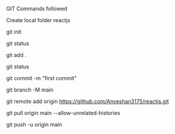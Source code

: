 GIT Commands followed

Create local folder reactjs

git init

git status

git add .

git status

git commit -m "first commit"

git branch -M main

git remote add origin https://github.com/Anveshan3175/reactjs.git

git pull origin main --allow-unrelated-histories

git push -u origin main



